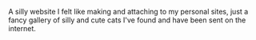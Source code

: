 A silly website I felt like making and attaching to my personal sites, just a fancy gallery of silly and cute cats I've found and have been sent on the internet.
